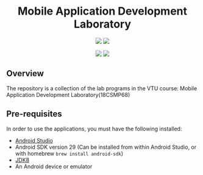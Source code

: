 <h1 align="center">Mobile Application Development Laboratory</h1> 

<p align="center">
<img src="https://img.shields.io/badge/Build-passing-darkorange?style=for-the-badge">
<img src="https://img.shields.io/badge/Built%20using-Android%20Studio-olivegreen?style=for-the-badge">
</p>


<p align="center">
<img src="https://forthebadge.com/images/badges/built-for-android.svg">
<img src="https://forthebadge.com/images/badges/made-with-java.svg">
</p>

## Overview
The repository is a collection of the lab programs in the VTU course: Mobile Application Development Laboratory(18CSMP68)

## Pre-requisites 
In order to use the applications, you must have the following installed:

* [Android Studio](https://developer.android.com/studio/index.html)
* Android SDK version 29 (Can be installed from within Android Studio, or with homebrew `brew install android-sdk`)
* [JDK8](https://www.oracle.com/in/java/technologies/javase/javase-jdk8-downloads.html)
* An Android device or emulator
